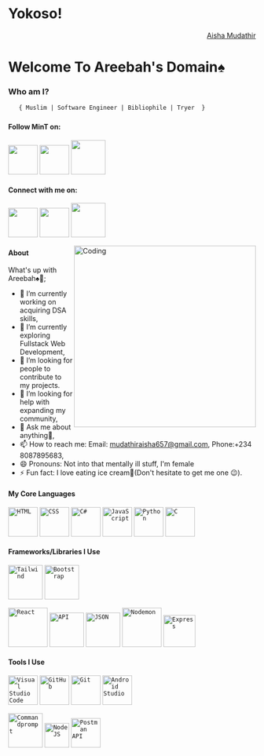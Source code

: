 <h1>Yokoso!</h1>
<div align="right" class="badge-base LI-profile-badge" data-locale="en_US" data-size="medium" data-theme="dark" data-type="VERTICAL" data-vanity="fuad-ajibola-5a0034166" data-version="v1"><a class="badge-base__link LI-simple-link" href="https://www.linkedin.com/in/aisha-mudathir-1b0207228/"> Aisha Mudathir</a></div>
    
<h1>Welcome To Areebah's Domain♠</h1>



###   **Who am I?** </h2>
       { Muslim | Software Engineer | Bibliophile | Tryer  } 

###  
#### Follow MinT on:
<a href="https://twitter.com/muslimahintech"><img src="images/twitter.png" width="60" /></a>
<a href="https://www.linkedin.com/in/muslimah-in-tech-64a726267/"><img src="images/linkedin.png" width="60" /></a>
<a href="https://www.instagram.com/muslimahintech_/"><img src="images/ig.png" width="70" /></a>


#### Connect with me on:
<a href="https://www.linkedin.com/in/aisha-mudathir-1b0207228/"><img src="images/linkedin.png" width="60" /></a>
<a href="https://twitter.com/fav_introvert"><img src="images/twitter.png" width="60" /></a>
<a href="https://www.instagram.com/areebah_0.5/"><img src="images/ig.png" width="70" /></a>

<img align="right" alt="Coding" width="370" src="https://miro.medium.com/max/680/0*7Q3yvSIv_t0ioJ-Z.gif"/>

#### About
What's up with Areebah♠💎;

- 🔭 I’m currently working on acquiring DSA skills,
- 🌱 I’m currently exploring Fullstack Web Development,
- 👯 I’m looking for people to contribute to my projects.
- 🤔 I’m looking for help with expanding my community,
- 💬 Ask me about anything🌚,
- 📫 How to reach me: Email: mudathiraisha657@gmail.com, 
                      Phone:+234 8087895683,
- 😄 Pronouns: Not into that mentally ill stuff, I'm female
- ⚡ Fun fact: I love eating ice cream🍨(Don't hesitate to get me one 😉).

#### My Core Languages
<code><img src="images/html.jpg" width="60" title="HTML" /></code>
<code><img src="images/css.jpg" width="60" title="CSS" /></code>
<code><img src="https://icons8.com/icon/45490/c-sharp-logo-2" width="60" title="C#" /></code>
<code><img src="images/javascript.png" width="60" title="JavaScript" /></code>
<code><img src="images/python.png" width="60" title="Python" /></code>
<code><img src="https://icons8.com/icon/40670/c-programming" width="60" title="C" /></code>
<!-- <code><img src="images/dart.png" width="65" title="Dart" /></code> -->

#### Frameworks/Libraries I Use
<code><img src="images/tailwind.png" width="70" title="Tailwind" /></code>
<code><img src="images/B.png" width="70" title="Bootstrap" /></code>
<!-- <code><img src="images/Bulma.png" width="110" title="Bulma" /></code>  <code><img src="images/jQuery.png" width="65" title="jQuery" /></code>   -->
<code><img src="images/react.png" width="80" title="React" /></code>
<code><img src="images/api.jpg" width="70" title="API" /></code>
<code><img src="images/json.png" width="70" title="JSON" /></code>
<code><img src="images/nodemon.png" width="80" title="Nodemon" /></code>
<code><img src="images/express.png" width="65" title="Express" /></code>
<!-- <code><img src="images/flutter.png" width="65" title="Flutter" /></code> -->

#### Tools I Use
<code><img src="images/visualstudio.svg" width="60" title="Visual Studio Code" /></code>
<code><img src="images/github.jpg" width="60" title="GitHub" /></code>
<code><img src="images/git.jpg" width="60" title="Git" /></code>
<code><img src="images/android-studio.png" width="60" title="Android Studio" /></code>
<!-- <code><img src="images/x-code.png" width="60" title="Xcode" /></code> -->
<!-- <code><img src="images/power.png" width="80" title="Powershell" /></code> -->
<code><img src="images/command.png" width="70" title="Commandprompt" /></code>
<code><img src="images/R.png" width="50" title="NodeJS" /></code>
<code><img src="images/postman.png" width="60" title="Postman API" /></code>
<!-- <code><img src="images/figma.jpeg" width="60" title="Figma" /></code> -->
             
             
       


